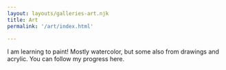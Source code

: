 ```yaml
---
layout: layouts/galleries-art.njk
title: Art
permalink: '/art/index.html'

---
```


I am learning to paint! Mostly watercolor, but some also from drawings and acrylic.
You can follow my progress here.
